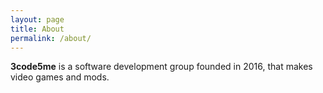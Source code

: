 ```yaml
---
layout: page
title: About
permalink: /about/
---
```


**3code5me** is a software development group founded in 2016, that makes video games and mods.
